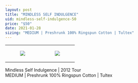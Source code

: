```yaml
---
layout: post
title: "MINDLESS SELF INDULGENCE"
uid: mindless-self-indulgence-50
price: "$50"
date: 2021-01-28
sizing: "MEDIUM | Preshrunk 100% Ringspun Cotton | Tultex"
---
```




<table style="width:100%;"><tr><td style="vertical-align:top;">
      <figure class="tmblr-full" data-orig-height="2048" data-orig-width="1365" data-orig-src="https://concertshirts.netlify.app/shirts/0329/0329-01.jpg"><img src="https://64.media.tumblr.com/d2f3b67278dedc0b05f063bd59c3b4a7/f3df205abb45f171-78/s540x810/609da49113fe18ebd42d80fda77f5a668fec5fc1.jpg" data-orig-height="2048" data-orig-width="1365" data-orig-src="https://concertshirts.netlify.app/shirts/0329/0329-01.jpg"/></figure></td>
    <td style="vertical-align:top;">
      <figure class="tmblr-full" data-orig-height="2048" data-orig-width="1365" data-orig-src="https://concertshirts.netlify.app/shirts/0329/0329-02.jpg"><img src="https://64.media.tumblr.com/ae79c064b4bee099a39354c2c56b2c66/f3df205abb45f171-48/s540x810/2be94dca4494355b9edde395d0d6f8d53cab33ba.jpg" data-orig-height="2048" data-orig-width="1365" data-orig-src="https://concertshirts.netlify.app/shirts/0329/0329-02.jpg"/></figure></td>
  </tr></table><p>
  Mindless Self Indulgence | 2012 Tour<br/>MEDIUM | Preshrunk 100% Ringspun Cotton | Tultex
</p>
